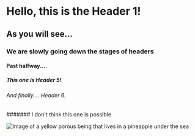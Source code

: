 # Hello, this is the Header 1!

## As you will see...

### We are slowly going down the stages of headers

#### Past halfway....

##### This one is Header 5!

###### And finally.... Header 6.

####### I don't think this one is possible

![Image of a yellow porous being that lives in a pineapple under the sea](https://static.wikia.nocookie.net/cartoons/images/e/ed/Profile_-_SpongeBob_SquarePants.png/revision/latest?cb=20240420115914)

